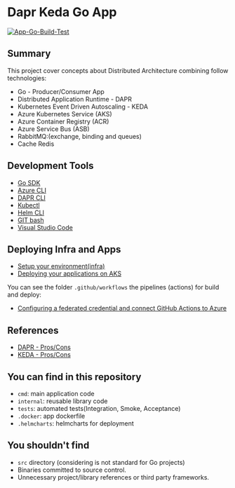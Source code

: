 # Dapr Keda Go App

[![App-Go-Build-Test](https://github.com/diegodocs/go-dapr-plant-trees/actions/workflows/app-go-build-test.yml/badge.svg?branch=main)](https://github.com/diegodocs/go-dapr-plant-trees/actions/workflows/app-go-build-test.yml)

## Summary

This project cover concepts about Distributed Architecture combining follow technologies:

- Go - Producer/Consumer App
- Distributed Application Runtime - DAPR
- Kubernetes Event Driven Autoscaling - KEDA
- Azure Kubernetes Service (AKS)
- Azure Container Registry (ACR)
- Azure Service Bus  (ASB)
- RabbitMQ:(exchange, binding and queues)
- Cache Redis

## Development Tools

- [Go SDK](https://go.dev/dl/)
- [Azure CLI](https://learn.microsoft.com/pt-br/cli/azure/install-azure-cli)
- [DAPR CLI](https://docs.dapr.io/getting-started/install-dapr-cli/)
- [Kubectl](https://kubernetes.io/pt-br/docs/tasks/tools/)
- [Helm CLI](https://github.com/helm/helm)
- [GIT bash](https://git-scm.com/downloads)
- [Visual Studio Code](https://code.visualstudio.com/download)

## Deploying Infra and Apps

- [Setup your environment(infra)](./docs/setup-infra.md)
- [Deploying  your applications on AKS](./docs/setup-app.md)

You can see the folder `.github/workflows` the pipelines (actions) for build and deploy:

- [Configuring a federated credential and connect GitHub Actions to Azure](https://learn.microsoft.com/en-us/azure/developer/github/connect-from-azure)

## References

- [DAPR - Pros/Cons](./docs/dapr-pros-cons.md)
- [KEDA  - Pros/Cons](./docs/keda-pros-cons.md)

## You can find in this repository

- `cmd`: main application code
- `internal`: reusable library code
- `tests`: automated tests(Integration, Smoke, Acceptance)
- `.docker`: app dockerfile
- `.helmcharts`: helmcharts for deployment

## You shouldn't find

- `src` directory (considering is not standard for Go projects)
- Binaries committed to source control.
- Unnecessary project/library references or third party frameworks.
